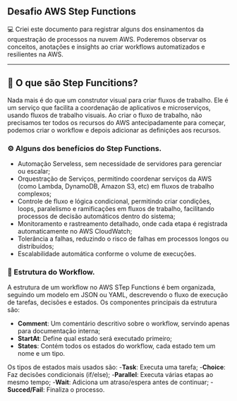 ## Desafio AWS Step Functions

💻 Criei este documento para registrar alguns dos ensinamentos da orquestração de processos na nuvem AWS. Poderemos observar os conceitos, anotações e insights ao criar workflows automatizados e resilientes na AWS.

---

## 📝 O que são Step Funcitions?

Nada mais é do que um construtor visual para criar fluxos de trabalho. Ele é um serviço que facilita a coordenação de aplicativos e microserviços, usando fluxos de trabalho visuais. Ao criar o fluxo de trabalho, não precisamos ter todos os recursos do AWS antecipadamente para começar, podemos criar o workflow e depois adicionar as definições aos recursos.

### ⚙️ Alguns dos benefícios do Step Functions.
- Automação Serveless, sem necessidade de servidores para gerenciar ou escalar;
- Orquestração de Serviços, permitindo coordenar serviços da AWS (como Lambda, DynamoDB, Amazon S3, etc) em fluxos de trabalho complexos;
- Controle de fluxo e lógica condicional, permitindo criar condições, loops, paralelismo e ramificações em fluxos de trabalho, facilitando processos de decisão automáticos dentro do sistema;
- Monitoramento e rastreamento detalhado, onde cada etapa é registrada automaticamente no AWS CloudWatch;
- Tolerância a falhas, reduzindo o risco de falhas em processos longos ou distribuídos;
- Escalabilidade automática conforme o volume de execuções.

### 🤖 Estrutura do Workflow.

A estrutura de um workflow no AWS STep Functions é bem organizada, seguindo um modelo em JSON ou YAML, descrevendo o fluxo de execução de tarefas, decisões e estados.
Os componentes principais da estrutura são:
- **Comment**: Um comentário descritivo sobre o workflow, servindo apenas para documentação interna;
- **StartAt**: Define qual estado será executado primeiro;
- **States**: Contém todos os estados do workflow, cada estado tem um nome e um tipo.

Os tipos de estados mais usados são:
-**Task**: Executa uma tarefa;
-**Choice**: Faz decisões condicionais (if/else);
-**Parallel**: Executa várias etapas ao mesmo tempo;
-**Wait**: Adiciona um atraso/espera antes de continuar;
-**Succed/Fail**: Finaliza o processo.
